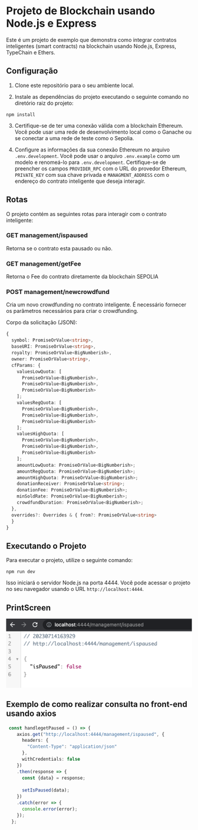 # Projeto de Blockchain usando Node.js e Express

Este é um projeto de exemplo que demonstra como integrar contratos inteligentes (smart contracts) na blockchain usando Node.js, Express, TypeChain e Ethers.

## Configuração

1. Clone este repositório para o seu ambiente local.

2. Instale as dependências do projeto executando o seguinte comando no diretório raiz do projeto:

```shell
npm install
```

3. Certifique-se de ter uma conexão válida com a blockchain Ethereum. Você pode usar uma rede de desenvolvimento local como o Ganache ou se conectar a uma rede de teste como o Sepolia.

4. Configure as informações da sua conexão Ethereum no arquivo `.env.development`. Você pode usar o arquivo `.env.example` como um modelo e renomeá-lo para `.env.development`. Certifique-se de preencher os campos `PROVIDER_RPC` com o URL do provedor Ethereum, `PRIVATE_KEY` com sua chave privada e `MANAGMENT_ADDRESS` com o endereço do contrato inteligente que deseja interagir.


## Rotas

O projeto contém as seguintes rotas para interagir com o contrato inteligente:

### GET management/ispaused

Retorna se o contrato esta pausado ou não.

### GET management/getFee

Retorna o Fee do contrato diretamente da blockchain SEPOLIA


### POST management/newcrowdfund

Cria um novo crowdfunding no contrato inteligente. É necessário fornecer os parâmetros necessários para criar o crowdfunding.

Corpo da solicitação (JSON):

```ts
{
  symbol: PromiseOrValue<string>,
  baseURI: PromiseOrValue<string>,
  royalty: PromiseOrValue<BigNumberish>,
  owner: PromiseOrValue<string>,
  cfParams: {
    valuesLowQuota: [
      PromiseOrValue<BigNumberish>,
      PromiseOrValue<BigNumberish>,
      PromiseOrValue<BigNumberish>
    ]; 
    valuesRegQuota: [
      PromiseOrValue<BigNumberish>,
      PromiseOrValue<BigNumberish>,
      PromiseOrValue<BigNumberish>
    ];
    valuesHighQuota: [
      PromiseOrValue<BigNumberish>,
      PromiseOrValue<BigNumberish>,
      PromiseOrValue<BigNumberish>
    ];
    amountLowQuota: PromiseOrValue<BigNumberish>;
    amountRegQuota: PromiseOrValue<BigNumberish>;
    amountHighQuota: PromiseOrValue<BigNumberish>;
    donationReceiver: PromiseOrValue<string>;
    donationFee: PromiseOrValue<BigNumberish>;
    minSoldRate: PromiseOrValue<BigNumberish>;
    crowdfundDuration: PromiseOrValue<BigNumberish>;
  },
  overrides?: Overrides & { from?: PromiseOrValue<string>
  }
}
```

## Executando o Projeto

Para executar o projeto, utilize o seguinte comando:

```shell
npm run dev
```


Isso iniciará o servidor Node.js na porta 4444. Você pode acessar o projeto no seu navegador usando o URL `http://localhost:4444`.


## PrintScreen

![ScreenShoot](./screenshoot.png)

## Exemplo de como realizar consulta no front-end usando axios

```ts
 const handlegetPaused = () => {
    axios.get("http://localhost:4444/management/ispaused", {
      headers: {
        "Content-Type": "application/json"
      },
      withCredentials: false
    })
    .then(response => {
      const {data} = response; 

      setIsPaused(data);
    })
    .catch(error => {
      console.error(error); 
    });
  };
```

